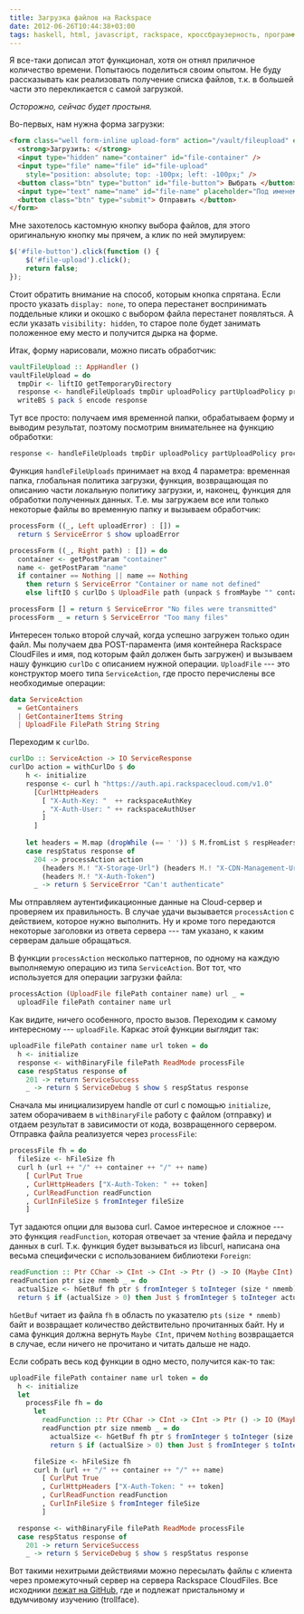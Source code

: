 ```yaml
---
title: Загрузка файлов на Rackspace
date: 2012-06-26T10:44:38+03:00
tags: haskell, html, javascript, rackspace, кроссбраузерность, программирование
---
```


Я все-таки дописал этот функционал, хотя он отнял приличное количество времени. Попытаюсь поделиться своим опытом. Не буду рассказывать как реализовать получение списка файлов, т.к. в большей части это перекликается с самой загрузкой.

_Oсторожно, сейчас будет простыня._

Во-первых, нам нужна форма загрузки:

~~~~~html
<form class="well form-inline upload-form" action="/vault/fileupload" enctype="multipart/form-data" method="post">
  <strong>Загрузить: </strong>
  <input type="hidden" name="container" id="file-container" />
  <input type="file" name="file" id="file-upload"
    style="position: absolute; top: -100px; left: -100px;" />
  <button class="btn" type="button" id="file-button"> Выбрать </button>
  <input type="text" name="name" id="file-name" placeholder="Под именем" />
  <button class="btn" type="submit"> Отправить </button>
</form>
~~~~~

Мне захотелось кастомную кнопку выбора файлов, для этого оригинальную кнопку мы прячем, а клик по ней эмулируем:

~~~~~javascript
$('#file-button').click(function () {
    $('#file-upload').click();
    return false;
});
~~~~~

Стоит обратить внимание на способ, которым кнопка спрятана. Если просто указать `display: none`, то опера перестанет воспринимать поддельные клики и окошко с выбором файла перестанет появляться. А если указать `visibility: hidden`, то старое поле будет занимать положенное ему место и получится дырка на форме.

Итак, форму нарисовали, можно писать обработчик:

~~~~~haskell
vaultFileUpload :: AppHandler ()
vaultFileUpload = do
  tmpDir <- liftIO getTemporaryDirectory
  response <- handleFileUploads tmpDir uploadPolicy partUploadPolicy processForm
  writeBS $ pack $ encode response
~~~~~

Тут все просто: получаем имя временной папки, обрабатываем форму и выводим результат, поэтому посмотрим внимательнее на функцию обработки:

~~~~~haskell
response <- handleFileUploads tmpDir uploadPolicy partUploadPolicy processForm
~~~~~

Функция `handleFileUploads` принимает на вход 4 параметра: временная папка, глобальная политика загрузки, функция, возвращающая по описанию части локальную политику загрузки, и, наконец, функция для обработки полученных данных. Т.е. мы загружаем все или только некоторые файлы во временную папку и вызываем обработчик:

~~~~~haskell
processForm ((_, Left uploadError) : []) = 
  return $ ServiceError $ show uploadError

processForm ((_, Right path) : []) = do
  container <- getPostParam "container"
  name <- getPostParam "name"
  if container == Nothing || name == Nothing
    then return $ ServiceError "Container or name not defined"
    else liftIO $ curlDo $ UploadFile path (unpack $ fromMaybe "" container) (unpack $ fromMaybe "" name)

processForm [] = return $ ServiceError "No files were transmitted"
processForm _ = return $ ServiceError "Too many files"
~~~~~

Интересен только второй случай, когда успешно загружен только один файл. Мы получаем два POST-парамента (имя контейнера Rackspace CloudFiles и имя, под которым файл должен быть загружен) и вызываем нашу функцию `curlDo` с описанием нужной операции.  `UploadFile` --- это конструктор моего типа `ServiceAction`, где просто перечислены все необходимые операции:

~~~~~haskell
data ServiceAction
  = GetContainers
  | GetContainerItems String
  | UploadFile FilePath String String
~~~~~

Переходим к `curlDo`.

~~~~~haskell
curlDo :: ServiceAction -> IO ServiceResponse
curlDo action = withCurlDo $ do
    h <- initialize
    response <- curl h "https://auth.api.rackspacecloud.com/v1.0"
      [CurlHttpHeaders 
        [ "X-Auth-Key: "  ++ rackspaceAuthKey
        , "X-Auth-User: " ++ rackspaceAuthUser
        ]
      ]
    
    let headers = M.map (dropWhile (== ' ')) $ M.fromList $ respHeaders response
    case respStatus response of
      204 -> processAction action 
        (headers M.! "X-Storage-Url") (headers M.! "X-CDN-Management-Url") 
        (headers M.! "X-Auth-Token")
      _ -> return $ ServiceError "Can't authenticate"
~~~~~

Мы отправляем аутентификационные данные на Cloud-сервер и проверяем их правильность. В случае удачи вызывается `processAction` с действием, которое нужно выполнить. Ну и кроме того передаются некоторые заголовки из ответа сервера --- там указано, к каким серверам дальше обращаться.

В функции `processAction` несколько паттернов, по одному на каждую выполняемую операцию из типа `ServiceAction`. Вот тот, что используется для операции загрузки файла:

~~~~~haskell
processAction (UploadFile filePath container name) url _ =
  uploadFile filePath container name url
~~~~~

Как видите, ничего особенного, просто вызов. Переходим к самому интересному --- `uploadFile`. Каркас этой функции выглядит так:

~~~~~haskell
uploadFile filePath container name url token = do
  h <- initialize
  response <- withBinaryFile filePath ReadMode processFile
  case respStatus response of
    201 -> return ServiceSuccess
    _ -> return $ ServiceDebug $ show $ respStatus response
~~~~~

Сначала мы инициализируем handle от curl c помощью `initialize`, затем оборачиваем в `withBinaryFile` работу с файлом (отправку) и отдаем результат в зависимости от кода, возвращенного сервером. Отправка файла реализуется через `processFile`:

~~~~~haskell
processFile fh = do
  fileSize <- hFileSize fh
  curl h (url ++ "/" ++ container ++ "/" ++ name)
    [ CurlPut True
    , CurlHttpHeaders ["X-Auth-Token: " ++ token]
    , CurlReadFunction readFunction
    , CurlInFileSize $ fromInteger fileSize
    ]
~~~~~

Тут задаются опции для вызова curl. Самое интересное и сложное --- это функция `readFunction`, которая отвечает за чтение файла и передачу данных в curl. Т.к. функция будет вызываться из libcurl, написана она весьма специфически с использованием библиотеки `Foreign`:

~~~~~haskell
readFunction :: Ptr CChar -> CInt -> CInt -> Ptr () -> IO (Maybe CInt)
readFunction ptr size nmemb _ = do
  actualSize <- hGetBuf fh ptr $ fromInteger $ toInteger (size * nmemb)
  return $ if (actualSize > 0) then Just $ fromInteger $ toInteger actualSize else Nothing
~~~~~

`hGetBuf` читает из файла `fh` в область по указателю `pts` `(size * nmemb)` байт и возвращает количество действительно прочитанных байт. Ну и сама функция должна вернуть `Maybe CInt`, причем `Nothing` возвращается в случае, если ничего не прочитано и читать дальше не надо.

Если собрать весь код функции в одно место, получится как-то так:

~~~~~haskell
uploadFile filePath container name url token = do
  h <- initialize
  let 
    processFile fh = do
      let 
        readFunction :: Ptr CChar -> CInt -> CInt -> Ptr () -> IO (Maybe CInt)
        readFunction ptr size nmemb _ = do
          actualSize <- hGetBuf fh ptr $ fromInteger $ toInteger (size * nmemb)
          return $ if (actualSize > 0) then Just $ fromInteger $ toInteger actualSize else Nothing

      fileSize <- hFileSize fh
      curl h (url ++ "/" ++ container ++ "/" ++ name)
        [ CurlPut True
        , CurlHttpHeaders ["X-Auth-Token: " ++ token]
        , CurlReadFunction readFunction
        , CurlInFileSize $ fromInteger fileSize
        ]

  response <- withBinaryFile filePath ReadMode processFile
  case respStatus response of
    201 -> return ServiceSuccess
    _ -> return $ ServiceDebug $ show $ respStatus response
~~~~~

Вот такими нехитрыми действиями можно пересылать файлы с клиента через промежуточный сервер на сервера Rackspace CloudFiles. Все исходники [лежат на GitHub](https://github.com/dikmax/haskell-blog), где и подлежат пристальному и вдумчивому изучению (trollface).